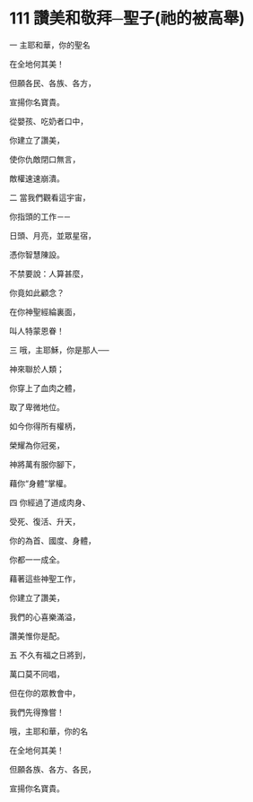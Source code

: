 # 111 讚美和敬拜─聖子(祂的被高舉)

一 主耶和華，你的聖名

在全地何其美！

但願各民、各族、各方，

宣揚你名寶貴。

從嬰孩、吃奶者口中，

你建立了讚美，

使你仇敵閉口無言，

敵權速速崩潰。

二 當我們觀看這宇宙，

你指頭的工作－─

日頭、月亮，並眾星宿，

憑你智慧陳設。

不禁要說：人算甚麼，

你竟如此顧念？

在你神聖經綸裏面，

叫人特蒙恩眷！

三 哦，主耶穌，你是那人──

神來聯於人類；

你穿上了血肉之體，

取了卑微地位。

如今你得所有權柄，

榮耀為你冠冕，

神將萬有服你腳下，

藉你“身體”掌權。

四 你經過了道成肉身、

受死、復活、升天，

你的為首、國度、身體，

你都一一成全。

藉著這些神聖工作，

你建立了讚美，

我們的心喜樂滿溢，

讚美惟你是配。

五 不久有福之日將到，

萬口莫不同唱，

但在你的眾教會中，

我們先得豫嘗！

哦，主耶和華，你的名

在全地何其美！

但願各族、各方、各民，

宣揚你名寶貴。

